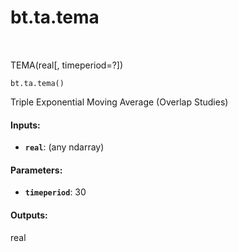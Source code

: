 <div itemscope itemtype="http://developers.google.com/ReferenceObject">
<meta itemprop="name" content="bt.ta.tema" />
<meta itemprop="path" content="Stable" />
</div>

# bt.ta.tema

<!-- Insert buttons and diff -->

<table class="tfo-notebook-buttons tfo-api nocontent" align="left">

</table>



TEMA(real[, timeperiod=?])

<pre class="devsite-click-to-copy prettyprint lang-py tfo-signature-link">
<code>bt.ta.tema()
</code></pre>



<!-- Placeholder for "Used in" -->

Triple Exponential Moving Average (Overlap Studies)

#### Inputs:


* <b>`real`</b>: (any ndarray)


#### Parameters:


* <b>`timeperiod`</b>: 30


#### Outputs:

real
